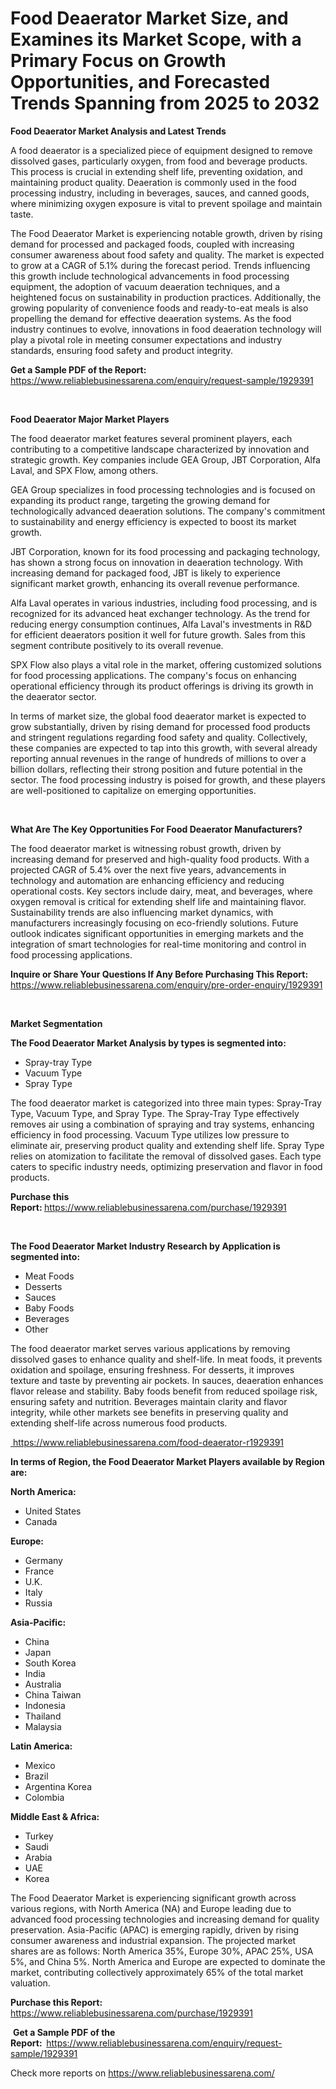 <p><h1>Food Deaerator Market Size, and Examines its Market Scope, with a Primary Focus on Growth Opportunities, and Forecasted Trends Spanning from 2025 to 2032</h1></p><p><strong>Food Deaerator Market Analysis and Latest Trends</strong></p>
<p><p>A food deaerator is a specialized piece of equipment designed to remove dissolved gases, particularly oxygen, from food and beverage products. This process is crucial in extending shelf life, preventing oxidation, and maintaining product quality. Deaeration is commonly used in the food processing industry, including in beverages, sauces, and canned goods, where minimizing oxygen exposure is vital to prevent spoilage and maintain taste.</p><p>The Food Deaerator Market is experiencing notable growth, driven by rising demand for processed and packaged foods, coupled with increasing consumer awareness about food safety and quality. The market is expected to grow at a CAGR of 5.1% during the forecast period. Trends influencing this growth include technological advancements in food processing equipment, the adoption of vacuum deaeration techniques, and a heightened focus on sustainability in production practices. Additionally, the growing popularity of convenience foods and ready-to-eat meals is also propelling the demand for effective deaeration systems. As the food industry continues to evolve, innovations in food deaeration technology will play a pivotal role in meeting consumer expectations and industry standards, ensuring food safety and product integrity.</p></p>
<p><strong>Get a Sample PDF of the Report:&nbsp;</strong> <a href="https://www.reliablebusinessarena.com/enquiry/request-sample/1929391?utm_campaign=3015&utm_medium=2&utm_source=Github&utm_content=ia&utm_term=29032025&utm_id=food-deaerator">https://www.reliablebusinessarena.com/enquiry/request-sample/1929391</a></p>
<p>&nbsp;</p>
<p><strong>Food Deaerator Major Market Players</strong></p>
<p><p>The food deaerator market features several prominent players, each contributing to a competitive landscape characterized by innovation and strategic growth. Key companies include GEA Group, JBT Corporation, Alfa Laval, and SPX Flow, among others. </p><p>GEA Group specializes in food processing technologies and is focused on expanding its product range, targeting the growing demand for technologically advanced deaeration solutions. The company's commitment to sustainability and energy efficiency is expected to boost its market growth.</p><p>JBT Corporation, known for its food processing and packaging technology, has shown a strong focus on innovation in deaeration technology. With increasing demand for packaged food, JBT is likely to experience significant market growth, enhancing its overall revenue performance.</p><p>Alfa Laval operates in various industries, including food processing, and is recognized for its advanced heat exchanger technology. As the trend for reducing energy consumption continues, Alfa Laval's investments in R&D for efficient deaerators position it well for future growth. Sales from this segment contribute positively to its overall revenue.</p><p>SPX Flow also plays a vital role in the market, offering customized solutions for food processing applications. The company's focus on enhancing operational efficiency through its product offerings is driving its growth in the deaerator sector.</p><p>In terms of market size, the global food deaerator market is expected to grow substantially, driven by rising demand for processed food products and stringent regulations regarding food safety and quality. Collectively, these companies are expected to tap into this growth, with several already reporting annual revenues in the range of hundreds of millions to over a billion dollars, reflecting their strong position and future potential in the sector. The food processing industry is poised for growth, and these players are well-positioned to capitalize on emerging opportunities.</p></p>
<p>&nbsp;</p>
<p><strong>What Are The Key Opportunities For Food Deaerator Manufacturers?</strong></p>
<p><p>The food deaerator market is witnessing robust growth, driven by increasing demand for preserved and high-quality food products. With a projected CAGR of 5.4% over the next five years, advancements in technology and automation are enhancing efficiency and reducing operational costs. Key sectors include dairy, meat, and beverages, where oxygen removal is critical for extending shelf life and maintaining flavor. Sustainability trends are also influencing market dynamics, with manufacturers increasingly focusing on eco-friendly solutions. Future outlook indicates significant opportunities in emerging markets and the integration of smart technologies for real-time monitoring and control in food processing applications.</p></p>
<p><strong>Inquire or Share Your Questions If Any Before Purchasing This Report:</strong> <a href="https://www.reliablebusinessarena.com/enquiry/pre-order-enquiry/1929391?utm_campaign=3015&utm_medium=2&utm_source=Github&utm_content=ia&utm_term=29032025&utm_id=food-deaerator">https://www.reliablebusinessarena.com/enquiry/pre-order-enquiry/1929391</a></p>
<p>&nbsp;</p>
<p><strong>Market Segmentation</strong></p>
<p><strong>The Food Deaerator Market Analysis by types is segmented into:</strong></p>
<p><ul><li>Spray-tray Type</li><li>Vacuum Type</li><li>Spray Type</li></ul></p>
<p><p>The food deaerator market is categorized into three main types: Spray-Tray Type, Vacuum Type, and Spray Type. The Spray-Tray Type effectively removes air using a combination of spraying and tray systems, enhancing efficiency in food processing. Vacuum Type utilizes low pressure to eliminate air, preserving product quality and extending shelf life. Spray Type relies on atomization to facilitate the removal of dissolved gases. Each type caters to specific industry needs, optimizing preservation and flavor in food products.</p></p>
<p><strong>Purchase this Report:&nbsp;</strong><a href="https://www.reliablebusinessarena.com/purchase/1929391?utm_campaign=3015&utm_medium=2&utm_source=Github&utm_content=ia&utm_term=29032025&utm_id=food-deaerator">https://www.reliablebusinessarena.com/purchase/1929391</a></p>
<p>&nbsp;</p>
<p><strong>The Food Deaerator Market Industry Research by Application is segmented into:</strong></p>
<p><ul><li>Meat Foods</li><li>Desserts</li><li>Sauces</li><li>Baby Foods</li><li>Beverages</li><li>Other</li></ul></p>
<p><p>The food deaerator market serves various applications by removing dissolved gases to enhance quality and shelf-life. In meat foods, it prevents oxidation and spoilage, ensuring freshness. For desserts, it improves texture and taste by preventing air pockets. In sauces, deaeration enhances flavor release and stability. Baby foods benefit from reduced spoilage risk, ensuring safety and nutrition. Beverages maintain clarity and flavor integrity, while other markets see benefits in preserving quality and extending shelf-life across numerous food products.</p></p>
<p><a href="https://www.reliablebusinessarena.com/food-deaerator-r1929391?utm_campaign=3015&utm_medium=2&utm_source=Github&utm_content=ia&utm_term=29032025&utm_id=food-deaerator">&nbsp;https://www.reliablebusinessarena.com/food-deaerator-r1929391</a></p>
<p><strong>In terms of Region, the Food Deaerator Market Players available by Region are:</strong></p>
<p>
    <p> <strong> North America: </strong>
        <ul>
            <li>United States</li>
            <li>Canada</li>
        </ul>
        </p> 
    <p> <strong> Europe: </strong>
        <ul>
            <li>Germany</li>
            <li>France</li>
            <li>U.K.</li>
            <li>Italy</li>
            <li>Russia</li>
        </ul>
        </p> 
    <p> <strong> Asia-Pacific: </strong>
        <ul>
            <li>China</li>
            <li>Japan</li>
            <li>South Korea</li>
            <li>India</li>
            <li>Australia</li>
            <li>China Taiwan</li>
            <li>Indonesia</li>
            <li>Thailand</li>
            <li>Malaysia</li>
        </ul>
        </p> 
    <p> <strong> Latin America: </strong>
        <ul>
            <li>Mexico</li>
            <li>Brazil</li>
            <li>Argentina Korea</li>
            <li>Colombia</li>
        </ul>
        </p> 
    <p> <strong> Middle East & Africa: </strong>
        <ul>
            <li>Turkey</li>
            <li>Saudi</li>
            <li>Arabia</li>
            <li>UAE</li>
            <li>Korea</li>
        </ul>
    </p>
    </p>
<p><p>The Food Deaerator Market is experiencing significant growth across various regions, with North America (NA) and Europe leading due to advanced food processing technologies and increasing demand for quality preservation. Asia-Pacific (APAC) is emerging rapidly, driven by rising consumer awareness and industrial expansion. The projected market shares are as follows: North America 35%, Europe 30%, APAC 25%, USA 5%, and China 5%. North America and Europe are expected to dominate the market, contributing collectively approximately 65% of the total market valuation.</p></p>
<p><strong>Purchase this Report: </strong><a href="https://www.reliablebusinessarena.com/purchase/1929391?utm_campaign=3015&utm_medium=2&utm_source=Github&utm_content=ia&utm_term=29032025&utm_id=food-deaerator">https://www.reliablebusinessarena.com/purchase/1929391</a></p>
<p>&nbsp;<strong>Get a Sample PDF of the Report:&nbsp;&nbsp;</strong><a href="https://www.reliablebusinessarena.com/enquiry/request-sample/1929391?utm_campaign=3015&utm_medium=2&utm_source=Github&utm_content=ia&utm_term=29032025&utm_id=food-deaerator">https://www.reliablebusinessarena.com/enquiry/request-sample/1929391</a></p>
<p><strong></strong></p>
<p>Check more reports on <a href="https://www.reliablebusinessarena.com/?utm_campaign=3015&utm_medium=2&utm_source=Github&utm_content=ia&utm_term=29032025&utm_id=food-deaerator">https://www.reliablebusinessarena.com/</a></p>